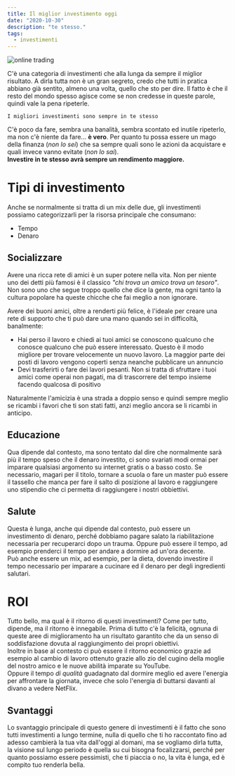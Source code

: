 ```yaml
---
title: Il miglior investimento oggi
date: "2020-10-30"
description: "te stesso."
tags:
  - investimenti
---
```

![online trading](/posts/images/2020-10-30__trading.jpg)

C'è una categoria di investimenti che alla lunga da sempre il miglior risultato.
A dirla tutta non è un gran segreto, credo che tutti in pratica abbiano già sentito, almeno una volta, quello che sto per dire. Il fatto è che il resto del mondo spesso agisce come se non credesse in queste parole, quindi vale la pena ripeterle.

    I migliori investimenti sono sempre in te stesso

C'è poco da fare, sembra una banalità, sembra scontato ed inutile ripeterlo, ma non c'è niente da fare... **è vero**. Per quanto tu possa essere un mago della finanza (*non lo sei*) che sa sempre quali sono le azioni da acquistare e quali invece vanno evitate (*non lo sai*).  
**Investire in te stesso avrà sempre un rendimento maggiore.**

# Tipi di investimento
Anche se normalmente si tratta di un mix delle due, gli investimenti possiamo categorizzarli per la risorsa principale che consumano:

* Tempo
* Denaro

## Socializzare
Avere una ricca rete di amici è un super potere nella vita. Non per niente uno dei detti più famosi è il classico *"chi trova un amico trova un tesoro"*.  
Non sono uno che segue troppo quello che dice la gente, ma ogni tanto la cultura popolare ha queste chicche che fai meglio a non ignorare.

Avere dei buoni amici, oltre a renderti più felice, è l'ideale per creare una rete di supporto che ti può dare una mano quando sei in difficoltà, banalmente:
* Hai perso il lavoro e chiedi ai tuoi amici se conoscono qualcuno che conosce qualcuno che può essere interessato. Questo è il modo migliore per trovare velocemente un nuovo lavoro. La maggior parte dei posti di lavoro vengono coperti senza neanche pubblicare un annuncio
* Devi trasferirti o fare dei lavori pesanti. Non si tratta di sfruttare i tuoi amici come operai non pagati, ma di trascorrere del tempo insieme facendo qualcosa di positivo

Naturalmente l'amicizia è una strada a doppio senso e quindi sempre meglio se ricambi i favori che ti son stati fatti, anzi meglio ancora se li ricambi in anticipo.
## Educazione
Qua dipende dal contesto, ma sono tentato dal dire che normalmente sarà più il tempo speso che il denaro investito, ci sono svariati modi ormai per imparare qualsiasi argomento su internet gratis o a basso costo. Se necessario, magari per il titolo, tornare a scuola o fare un master può essere il tassello che manca per fare il salto di posizione al lavoro e raggiungere uno stipendio che ci permetta di raggiungere i nostri obbiettivi.

## Salute
Questa è lunga, anche qui dipende dal contesto, può essere un investimento di denaro, perché dobbiamo pagare salato la riabilitazione necessaria per recuperarci dopo un trauma. Oppure può essere il tempo, ad esempio prenderci il tempo per andare a dormire ad un'ora decente.  
Può anche essere un mix, ad esempio, per la dieta, dovendo investire il tempo necessario per imparare a cucinare ed il denaro per degli ingredienti salutari.

# ROI
Tutto bello, ma qual è il ritorno di questi investimenti? Come per tutto, dipende, ma il ritorno è innegabile. Prima di tutto c'è la felicità, ognuna di queste aree di miglioramento ha un risultato garantito che da un senso di soddisfazione dovuta al raggiungimento dei propri obiettivi.  
Inoltre in base al contesto ci può essere il ritorno economico grazie ad esempio al cambio di lavoro ottenuto grazie allo zio del cugino della moglie del nostro amico e le nuove abilità imparate su YouTube.  
Oppure il tempo *di qualità* guadagnato dal dormire meglio ed avere l'energia per affrontare la giornata, invece che solo l'energia di buttarsi davanti al divano a vedere NetFlix.

## Svantaggi
Lo svantaggio principale di questo genere di investimenti è il fatto che sono tutti investimenti a lungo termine, nulla di quello che ti ho raccontato fino ad adesso cambierà la tua vita dall'oggi al domani, ma se vogliamo dirla tutta, la visione sul lungo periodo è quella su cui bisogna focalizzarsi, perché per quanto possiamo essere pessimisti, che ti piaccia o no, la vita è lunga, ed è compito tuo renderla bella. 